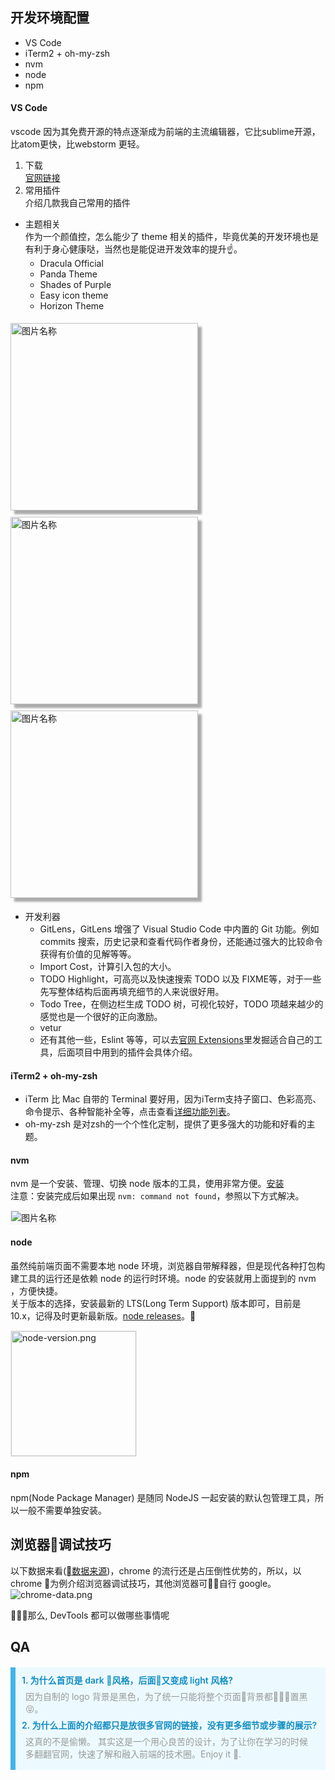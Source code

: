<style>
  .start-img-box img {
    display: inline-block;
    vertical-align: middle;
    margin: 5px 5px 5px 0;
    box-shadow: 6px 6px 3px #ababab;
  }
  .nvm-img {
    border: 1px solid #efefef;
  }
  .qa-container {
    background: #ecfaff;
    margin-top: 20px;
    padding: 10px;
    /* border: 1px solid #b3e2f7; */
    border-left: 8px solid #42b4e7;
  }
  .question {
    font-weight: 600;
    color: #128dc4;
  }
  .answer {
    padding: 6px;
    color: #999;
  }
</style>

## 开发环境配置  
- VS Code
- iTerm2 + oh-my-zsh
- nvm
- node
- npm

#### VS Code  
vscode 因为其免费开源的特点逐渐成为前端的主流编辑器，它比sublime开源，比atom更快，比webstorm 更轻。
1. 下载  
[官网链接](https://code.visualstudio.com/)
2. 常用插件  
介绍几款我自己常用的插件
- 主题相关   
作为一个颜值控，怎么能少了 theme 相关的插件，毕竟优美的开发环境也是有利于身心健康哒，当然也是能促进开发效率的提升:point_up:。 
  - Dracula Official
  - Panda Theme  
  - Shades of Purple  
  - Easy icon theme
  - Horizon Theme  

<div align="left" class="start-img-box">
  <img src="http://i.loli.net/2019/06/05/5cf6a50693bc890261.png" width = "300" alt="图片名称" title="node-version.png" />
  <img src="http://i.loli.net/2019/06/05/5cf6a54acda3389861.png" width = "300" alt="图片名称" title="node-version.png" />
  <img src="http://i.loli.net/2019/06/05/5cf6a5a149cfb17581.jpeg" width = "300" alt="图片名称" title="node-version.png" />
</div>   

- 开发利器   
  - GitLens，GitLens 增强了 Visual Studio Code 中内置的 Git 功能。例如 commits 搜索，历史记录和查看代码作者身份，还能通过强大的比较命令获得有价值的见解等等。
  - Import Cost，计算引入包的大小。  
  - TODO Highlight，可高亮以及快速搜索 TODO 以及 FIXME等，对于一些先写整体结构后面再填充细节的人来说很好用。
  - Todo Tree，在侧边栏生成 TODO 树，可视化较好，TODO 项越来越少的感觉也是一个很好的正向激励。
  - vetur
  - 还有其他一些，Eslint 等等，可以去[官网 Extensions](https://marketplace.visualstudio.com/VSCode)里发掘适合自己的工具，后面项目中用到的插件会具体介绍。

#### iTerm2 + oh-my-zsh
 - iTerm 比 Mac 自带的 Terminal 要好用，因为iTerm支持子窗口、色彩高亮、命令提示、各种智能补全等，点击查看[详细功能列表](https://www.iterm2.com/features.html)。
 - oh-my-zsh 是对zsh的一个个性化定制，提供了更多强大的功能和好看的主题。

#### nvm
nvm 是一个安装、管理、切换 node 版本的工具，使用非常方便。[安装](https://github.com/nvm-sh/nvm)  
注意：安装完成后如果出现 `nvm: command not found`，参照以下方式解决。 

<img class="nvm-img" src="http://i.loli.net/2019/06/05/5cf6c0117801a55993.png" alt="图片名称" title="node-version.png" />

#### node
虽然纯前端页面不需要本地 node 环境，浏览器自带解释器，但是现代各种打包构建工具的运行还是依赖 node 的运行时环境。node 的安装就用上面提到的 nvm ，方便快捷。  
关于版本的选择，安装最新的 LTS(Long Term Support) 版本即可，目前是 10.x，记得及时更新最新版。[node releases](https://nodejs.org/en/about/releases/)。

<img class="nvm-img" src="http://i.loli.net/2019/06/05/5cf738f09250556746.png" alt="node-version.png" height="200" title="node-version.png" />  

#### npm
npm(Node Package Manager) 是随同 NodeJS 一起安装的默认包管理工具，所以一般不需要单独安装。

## 浏览器调试技巧
以下数据来看([数据来源](http://gs.statcounter.com/))，chrome 的流行还是占压倒性优势的，所以，以 chrome 为例介绍浏览器调试技巧，其他浏览器可自行 google。
<img src="https://i.loli.net/2019/06/06/5cf91e098fa6d42540.png" alt="chrome-data.png" title="chrome-data.png" />  

那么, DevTools 都可以做哪些事情呢


<!-- ::: warning
This is a tip
::: -->

## QA  
  
<div class="qa-container">
  <div class="question">
    1. 为什么首页是 dark 风格，后面又变成 light 风格?
  </div>
  <div class="answer">
    因为自制的 logo 背景是黑色，为了统一只能将整个页面背景都置黑 😝。 
  </div>
  <div class="question">
    2. 为什么上面的介绍都只是放很多官网的链接，没有更多细节或步骤的展示?
    </div>
  <div class="answer">
    这真的不是偷懒。   
    其实这是一个用心良苦的设计，为了让你在学习的时候多翻翻官网，快速了解和融入前端的技术圈。Enjoy it 🤟.
  </div>
</div>